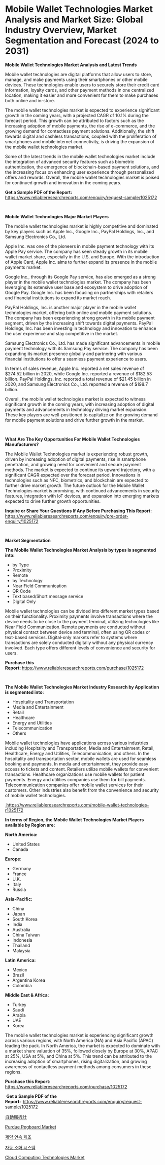 <p><h1>Mobile Wallet Technologies Market Analysis and Market Size: Global Industry Overview, Market Segmentation and Forecast (2024 to 2031)</h1></p><p><strong>Mobile Wallet Technologies Market Analysis and Latest Trends</strong></p>
<p><p>Mobile wallet technologies are digital platforms that allow users to store, manage, and make payments using their smartphones or other mobile devices. These technologies enable users to securely store their credit card information, loyalty cards, and other payment methods in one centralized location, making it easier and more convenient for them to make purchases both online and in-store.</p><p>The mobile wallet technologies market is expected to experience significant growth in the coming years, with a projected CAGR of 10.1% during the forecast period. This growth can be attributed to factors such as the increasing adoption of mobile payments, the rise of e-commerce, and the growing demand for contactless payment solutions. Additionally, the shift towards digital and cashless transactions, coupled with the proliferation of smartphones and mobile internet connectivity, is driving the expansion of the mobile wallet technologies market.</p><p>Some of the latest trends in the mobile wallet technologies market include the integration of advanced security features such as biometric authentication, the emergence of blockchain-based payment solutions, and the increasing focus on enhancing user experience through personalized offers and rewards. Overall, the mobile wallet technologies market is poised for continued growth and innovation in the coming years.</p></p>
<p><strong>Get a Sample PDF of the Report:&nbsp;</strong> <a href="https://www.reliableresearchreports.com/enquiry/request-sample/1025172">https://www.reliableresearchreports.com/enquiry/request-sample/1025172</a></p>
<p>&nbsp;</p>
<p><strong>Mobile Wallet Technologies Major Market Players</strong></p>
<p><p>The mobile wallet technologies market is highly competitive and dominated by key players such as Apple Inc., Google Inc., PayPal Holdings, Inc., and Samsung Electronics Co., Ltd. </p><p>Apple Inc. was one of the pioneers in mobile payment technology with its Apple Pay service. The company has seen steady growth in its mobile wallet market share, especially in the U.S. and Europe. With the introduction of Apple Card, Apple Inc. aims to further expand its presence in the mobile payments market.</p><p>Google Inc., through its Google Pay service, has also emerged as a strong player in the mobile wallet technologies market. The company has been leveraging its extensive user base and ecosystem to drive adoption of Google Pay. Google Inc. has been focusing on partnerships with retailers and financial institutions to expand its market reach.</p><p>PayPal Holdings, Inc. is another major player in the mobile wallet technologies market, offering both online and mobile payment solutions. The company has been experiencing strong growth in its mobile payment segment, driven by the increasing shift towards digital payments. PayPal Holdings, Inc. has been investing in technology and innovation to enhance the user experience and stay competitive in the market.</p><p>Samsung Electronics Co., Ltd. has made significant advancements in mobile payment technology with its Samsung Pay service. The company has been expanding its market presence globally and partnering with various financial institutions to offer a seamless payment experience to users.</p><p>In terms of sales revenue, Apple Inc. reported a net sales revenue of $274.52 billion in 2020, while Google Inc. reported a revenue of $182.53 billion. PayPal Holdings, Inc. reported a total revenue of $21.45 billion in 2020, and Samsung Electronics Co., Ltd. reported a revenue of $198.7 billion. </p><p>Overall, the mobile wallet technologies market is expected to witness significant growth in the coming years, with increasing adoption of digital payments and advancements in technology driving market expansion. These key players are well-positioned to capitalize on the growing demand for mobile payment solutions and drive further growth in the market.</p></p>
<p>&nbsp;</p>
<p><strong>What Are The Key Opportunities For Mobile Wallet Technologies Manufacturers?</strong></p>
<p><p>The Mobile Wallet Technologies market is experiencing robust growth, driven by increasing adoption of digital payments, rise in smartphone penetration, and growing need for convenient and secure payment methods. The market is expected to continue its upward trajectory, with a significant CAGR expected over the forecast period. Innovations in technologies such as NFC, biometrics, and blockchain are expected to further drive market growth. The future outlook for the Mobile Wallet Technologies market is promising, with continued advancements in security features, integration with IoT devices, and expansion into emerging markets expected to drive further growth opportunities.</p></p>
<p><strong>Inquire or Share Your Questions If Any Before Purchasing This Report:</strong> <a href="https://www.reliableresearchreports.com/enquiry/pre-order-enquiry/1025172">https://www.reliableresearchreports.com/enquiry/pre-order-enquiry/1025172</a></p>
<p>&nbsp;</p>
<p><strong>Market Segmentation</strong></p>
<p><strong>The Mobile Wallet Technologies Market Analysis by types is segmented into:</strong></p>
<p><ul><li>by Type</li><li>Proximity</li><li>Remote</li><li>by Technology</li><li>Near Field Communication</li><li>QR Code</li><li>Text based/Short message service</li><li>Digital Only</li></ul></p>
<p><p>Mobile wallet technologies can be divided into different market types based on their functionality. Proximity payments involve transactions where the device needs to be close to the payment terminal, utilizing technologies like Near Field Communication. Remote payments are conducted without physical contact between device and terminal, often using QR codes or text-based services. Digital-only markets refer to systems where transactions are solely conducted digitally without any physical currency involved. Each type offers different levels of convenience and security for users.</p></p>
<p><strong>Purchase this Report:&nbsp;</strong><a href="https://www.reliableresearchreports.com/purchase/1025172">https://www.reliableresearchreports.com/purchase/1025172</a></p>
<p>&nbsp;</p>
<p><strong>The Mobile Wallet Technologies Market Industry Research by Application is segmented into:</strong></p>
<p><ul><li>Hospitality and Transportation</li><li>Media and Entertainment</li><li>Retail</li><li>Healthcare</li><li>Energy and Utilities</li><li>Telecommunication</li><li>Others</li></ul></p>
<p><p>Mobile wallet technologies have applications across various industries including Hospitality and Transportation, Media and Entertainment, Retail, Healthcare, Energy and Utilities, Telecommunication, and others. In the hospitality and transportation sector, mobile wallets are used for seamless booking and payments. In media and entertainment, they provide easy access to tickets and content. Retailers utilize mobile wallets for convenient transactions. Healthcare organizations use mobile wallets for patient payments. Energy and utilities companies use them for bill payments. Telecommunication companies offer mobile wallet services for their customers. Other industries also benefit from the convenience and security of mobile wallet technologies.</p></p>
<p><a href="https://www.reliableresearchreports.com/mobile-wallet-technologies-r1025172">&nbsp;https://www.reliableresearchreports.com/mobile-wallet-technologies-r1025172</a></p>
<p><strong>In terms of Region, the Mobile Wallet Technologies Market Players available by Region are:</strong></p>
<p>
    <p> <strong> North America: </strong>
        <ul>
            <li>United States</li>
            <li>Canada</li>
        </ul>
        </p> 
    <p> <strong> Europe: </strong>
        <ul>
            <li>Germany</li>
            <li>France</li>
            <li>U.K.</li>
            <li>Italy</li>
            <li>Russia</li>
        </ul>
        </p> 
    <p> <strong> Asia-Pacific: </strong>
        <ul>
            <li>China</li>
            <li>Japan</li>
            <li>South Korea</li>
            <li>India</li>
            <li>Australia</li>
            <li>China Taiwan</li>
            <li>Indonesia</li>
            <li>Thailand</li>
            <li>Malaysia</li>
        </ul>
        </p> 
    <p> <strong> Latin America: </strong>
        <ul>
            <li>Mexico</li>
            <li>Brazil</li>
            <li>Argentina Korea</li>
            <li>Colombia</li>
        </ul>
        </p> 
    <p> <strong> Middle East & Africa: </strong>
        <ul>
            <li>Turkey</li>
            <li>Saudi</li>
            <li>Arabia</li>
            <li>UAE</li>
            <li>Korea</li>
        </ul>
    </p>
    </p>
<p><p>The mobile wallet technologies market is experiencing significant growth across various regions, with North America (NA) and Asia Pacific (APAC) leading the pack. In North America, the market is expected to dominate with a market share valuation of 35%, followed closely by Europe at 30%, APAC at 25%, USA at 5%, and China at 5%. This trend can be attributed to the increasing adoption of smartphones, rising digitalization, and growing awareness of contactless payment methods among consumers in these regions.</p></p>
<p><strong>Purchase this Report: </strong><a href="https://www.reliableresearchreports.com/purchase/1025172">https://www.reliableresearchreports.com/purchase/1025172</a></p>
<p>&nbsp;<strong>Get a Sample PDF of the Report:&nbsp;&nbsp;</strong><a href="https://www.reliableresearchreports.com/enquiry/request-sample/1025172">https://www.reliableresearchreports.com/enquiry/request-sample/1025172</a></p>
<p><strong></strong></p>
<p><p><a href="https://github.com/reliezer65/Market-Research-Report-List-1/blob/main/369067153795.md">自動屈折計</a></p><p><a href="https://www.linkedin.com/pulse/purdue-pegboard-market-report-reveals-latest-trends-growth-opportunities-mcwde?trackingId=f8MoegeSHo6NVM5iDE3ZNA%3D%3D">Purdue Pegboard Market</a></p><p><a href="https://github.com/trmesnao7959541/Market-Research-Report-List-2/blob/main/491467349748.md">제약 연속 제조</a></p><p><a href="https://github.com/sammyUltyylrich9067856/Market-Research-Report-List-1/blob/main/714510149747.md">자동 소화 시스템</a></p><p><a href="https://github.com/mbisetmhermsr/Market-Research-Report-List-2/blob/main/cloud-computing-technologies-market.md">Cloud Computing Technologies Market</a></p></p>